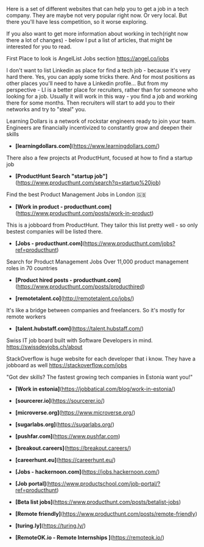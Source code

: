 



Here is a set of different websites that can help you to get a job in a tech company. They are maybe not very popular right now. Or very local. But there you'll have less competition, so it worse exploring.



If you also want to get more information about working in tech(right now there a lot of changes) - below I put a list of articles, that might be interested for you to read.


First Place to look is AngelList Jobs section https://angel.co/jobs

I don't want to list Linkedin as place for find a tech job - because it's very hard there. Yes, you can apply some tricks there. And for most positions as other places you'll need to have a Linkedin profile... But from my perspective - LI is a better place for recruiters, rather than for someone who looking for a job. Usually it will work in this way - you find a job and working there for some months. Then recruiters will start to add you to their networks and try to "steal" you.


Learning Dollars is a network of rockstar engineers ready to join your team. Engineers are financially incentivized to constantly grow and deepen their skills
- **[learningdollars.com]**(https://www.learningdollars.com/)





There also a few projects at ProductHunt, focused at how to find a startup job
- **[ProductHunt Search "startup job"]**(https://www.producthunt.com/search?q=startup%20job)


Find the best Product Management Jobs in London 🇬🇧
- **[Work in product - producthunt.com]**(https://www.producthunt.com/posts/work-in-product)


This is a jobboard from ProductHunt. They tailor this list pretty well - so only bestest companies will be listed there.
- **[Jobs - producthunt.com]**(https://www.producthunt.com/jobs?ref=producthunt)



Search for Product Management Jobs
Over 11,000 product management roles in 70 countries
- **[Product hired posts - producthunt.com]**(https://www.producthunt.com/posts/producthired)



- **[remotetalent.co]**(http://remotetalent.co/jobs/)


It's like a bridge between companies and freelancers. So it's mostly for remote workers
- **[talent.hubstaff.com]**(https://talent.hubstaff.com/)


Swiss IT job board built with Software Developers in mind.
https://swissdevjobs.ch/about


StackOverflow is huge website for each developer that i know. They have a jobboard as well
https://stackoverflow.com/jobs


"Got dev skills? The fastest growing tech companies in Estonia want you!"
- **[Work in estonia]**(https://jobbatical.com/blog/work-in-estonia/)










- **[sourcerer.io]**(https://sourcerer.io/)
- **[microverse.org]**(https://www.microverse.org/)
- **[sugarlabs.org]**(https://sugarlabs.org/)





- **[pushfar.com]**(https://www.pushfar.com)

- **[breakout.careers]**(https://breakout.careers/)






- **[careerhunt.eu]**(https://careerhunt.eu/)

- **[Jobs - hackernoon.com]**(https://jobs.hackernoon.com/)
- **[Job portal]**(https://www.productschool.com/job-portal/?ref=producthunt)




- **[Beta list jobs]**(https://www.producthunt.com/posts/betalist-jobs)



- **[Remote friendly]**(https://www.producthunt.com/posts/remote-friendly)


- **[turing.ly]**(https://turing.ly/)

- **[RemoteOK.io - Remote Internships ]**(https://remoteok.io/)
